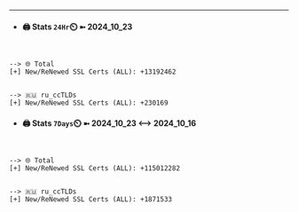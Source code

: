 

---
- #### 🖨️ **Stats** `24Hr`⏲️ ➼ 2024_10_23
```console


--> 🌐 Total
[+] New/ReNewed SSL Certs (ALL): +13192462


--> 🇷🇺 ru_ccTLDs
[+] New/ReNewed SSL Certs (ALL): +230169

```

- #### 🖨️ **Stats** `7Days`⏲️ ➼ 2024_10_23 <--> 2024_10_16
```console


--> 🌐 Total
[+] New/ReNewed SSL Certs (ALL): +115012282


--> 🇷🇺 ru_ccTLDs
[+] New/ReNewed SSL Certs (ALL): +1871533

```

